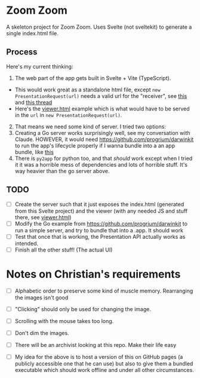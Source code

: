 # Zoom Zoom

A skeleton project for Zoom Zoom. Uses Svelte (not sveltekit) to generate a single index.html file.

## Process

Here's my current thinking:

1. The web part of the app gets built in Svelte + Vite (TypeScript).
  - This would work great as a standalone html file, except `new PresentationRequest(url)` needs a valid url for the "receiver", see [this](https://googlechrome.github.io/samples/presentation-api/) and [this thread](https://www.google.com/search?q=Failed+to+construct+%27PresentationRequest%27%3A+An+empty+sequence+of+URLs+is+not+supported.&sourceid=chrome&ie=UTF-8)
  - Here's the [viewer.html](https://github.com/tomoyukilabs/presentation-api-demo/blob/d04aba7c3024187ba0ede2dc5b0f0731be19a315/viewer.html) example which is what would have to be served in the `url` in `new PresentationRequest(url)`.
2. That means we need some kind of server. I tried two options:
  1. Creating a Go server works surprisingly well, see my conversation with Claude. HOWEVER, it would need https://github.com/progrium/darwinkit to run the app's lifecycle properly if I wanna bundle into a an app bundle, like [this](https://medium.com/@mattholt/packaging-a-go-application-for-macos-f7084b00f6b5)
  2. There is `py2app` for python too, and that *should* work except when I tried it it was a horrible mess of dependencies and lots of horrible stuff. It's way heavier than the go server above.

## TODO

- [ ] Create the server such that it just exposes the index.html (generated from this Svelte project) and the viewer (with any needed JS and stuff there, see [viewer.html](https://github.com/tomoyukilabs/presentation-api-demo/blob/d04aba7c3024187ba0ede2dc5b0f0731be19a315/viewer.html))
- [ ] Modify the Go example from https://github.com/progrium/darwinkit to run a simple server, and try to bundle that into a .app. It should work
- [ ] Test that once that is working, the Presentation API actually works as intended.
- [ ] Finish all the other stuff! (The actual UI)

# Notes on Christian's requirements

- [ ] Alphabetic order to preserve some kind of muscle memory. Rearranging the images isn't good
- [ ] "Clicking" should only be used for changing the image.
- [ ] Scrolling with the mouse takes too long.
- [ ] Don't dim the images.
- [ ] There will be an archivist looking at this repo. Make their life easy
- [ ] My idea for the above is to host a version of this on GitHub pages (a publicly accessible one that he can use)  but also to give them a bundled executable which should work offline and under all other circumstances.

